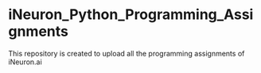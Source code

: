 # iNeuron_Python_Programming_Assignments
This repository is created to upload all the programming assignments of iNeuron.ai
